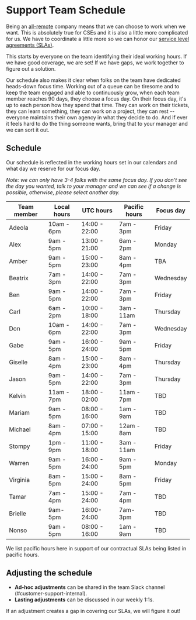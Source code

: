 # Support Team Schedule

Being an [all-remote](../company/remote/index.md) company means that we can choose to work when we want. This is absolutely true for CSEs and it is also a little more complicated for us. We have to coordinate a little more so we can honor our [service level agreements (SLAs)](../support/index.md#our-service-level-agreements-slas).

This starts by everyone on the team identifying their ideal working hours. If we have good coverage, we are set! If we have gaps, we work together to figure out a solution.

Our schedule also makes it clear when folks on the team have dedicated heads-down focus time. Working out of a queue can be tiresome and to keep the team engaged and able to continuously grow, when each team member reaches 90 days, they choose a focus day. On their focus day, it's up to each person how they spend that time. They can work on their tickets, they can learn something, they can work on a project, they can rest -- everyone maintains their own agency in what they decide to do. And if ever it feels hard to do the thing someone wants, bring that to your manager and we can sort it out.

## Schedule

Our schedule is reflected in the working hours set in our calendars and what day we reserve for our focus day.

_Note: we can only have 3-4 folks with the same focus day. If you don't see the day you wanted, talk to your manager and we can see if a change is possible, otherwise, please select another day._

| Team member | Local hours | UTC hours     | Pacific hours | Focus day |
| ----------- | ----------- | ------------- | ------------- | --------- |
| Adeola      | 10am - 6pm  | 14:00 - 22:00 | 7am - 3pm     | Friday    |
| Alex        | 9am - 5pm   | 13:00 - 21:00 | 6am - 2pm     | Monday    |
| Amber       | 9am - 5pm   | 15:00 - 23:00 | 8am - 4pm     | TBA       |
| Beatrix     | 7am - 3pm   | 14:00 - 22:00 | 7am - 3pm     | Wednesday |
| Ben         | 9am - 5pm   | 14:00 - 22:00 | 7am - 3pm     | Friday    |
| Carl        | 6am - 2pm   | 10:00 - 18:00 | 3am - 11am    | Thursday  |
| Don         | 10am - 6pm  | 14:00 - 22:00 | 7am - 3pm     | Wednesday |
| Gabe        | 9am - 5pm   | 16:00 - 24:00 | 9am - 5pm     | Friday    |
| Giselle     | 8am - 4pm   | 15:00 - 23:00 | 8am - 4pm     | Thursday  |
| Jason       | 9am - 5pm   | 14:00 - 22:00 | 7am - 3pm     | Thursday  |
| Kelvin      | 11am - 7pm  | 18:00 - 02:00 | 11am - 7pm    | TBD       |
| Mariam      | 9am - 5pm   | 08:00 - 16:00 | 1am - 9am     | TBD       |
| Michael     | 8am - 4pm   | 07:00 - 15:00 | 12am - 8am    | TBD       |
| Stompy      | 1pm - 9pm   | 11:00 - 18:00 | 3am - 11am    | Friday    |
| Warren      | 9am - 5pm   | 16:00 - 24:00 | 9am - 5pm     | Monday    |
| Virginia    | 8am - 5pm   | 15:00 - 24:00 | 8am - 5pm     | Friday    |
| Tamar       | 7am - 4pm   | 15:00 - 24:00 | 7am - 4pm     | TBD       |
| Brielle     | 9am- 5pm    | 16:00- 24:00  | 7am- 3pm      | TBD       |
| Nonso       | 9am - 5pm   | 08:00 - 16:00 | 1am - 9am     | TBD       |

We list pacific hours here in support of our contractual SLAs being listed in pacific hours.

## Adjusting the schedule

- **Ad-hoc adjustments** can be shared in the team Slack channel (#customer-support-internal).
- **Lasting adjustments** can be discussed in our weekly 1:1s.

If an adjustment creates a gap in covering our SLAs, we will figure it out!
